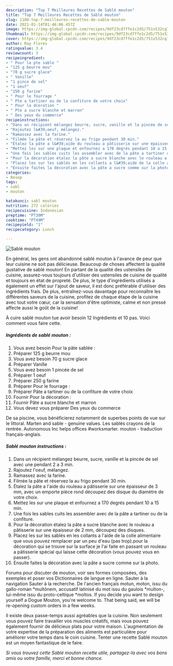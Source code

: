 ```yaml
---
description: "Top 7 Meilleures Recettes de Sablé mouton"
title: "Top 7 Meilleures Recettes de Sablé mouton"
slug: 1180-top-7-meilleures-recettes-de-sable-mouton
date: 2021-01-14T01:46:06.457Z
image: https://img-global.cpcdn.com/recipes/9df23cd7ffe1c2d5/751x532cq70/sable-mouton-photo-principale-de-la-recette.jpg
thumbnail: https://img-global.cpcdn.com/recipes/9df23cd7ffe1c2d5/751x532cq70/sable-mouton-photo-principale-de-la-recette.jpg
cover: https://img-global.cpcdn.com/recipes/9df23cd7ffe1c2d5/751x532cq70/sable-mouton-photo-principale-de-la-recette.jpg
author: Ray Flores
ratingvalue: 3.4
reviewcount: 3
recipeingredient:
- " Pour la pte sable "
- "125 g beurre mou"
- "70 g sucre glace"
- " Vanille"
- "1 pince de sel"
- "1 oeuf"
- "250 g farine"
- " Pour le fourrage "
- " Pte a tartiner ou de la confiture de votre choix"
- " Pour la dcoration "
- " Pte a sucre blanche et marron"
- " Des yeux du commerce"
recipeinstructions:
- "Dans un récipient mélangez beurre, sucre, vanille et la pincée de sel avec une pendant 2 a 3 min."
- "Rajoutez l&#39;oeuf, mélangez."
- "Ramassez avec la farine."
- "Filmée la pâte et réservez la au frigo pendant 30 min."
- "Étalez la pâte a l&#39;aide du rouleau a pâtisserie sur une épaisseur de 3 mm, avec un emporte pièce rond découpez des disque du diamètre de votre choix."
- "Mettez les sur une plaque et enfournez a 170 degrés pendant 10 a 15 min."
- "Une fois les sables cuits les assembler avec de la pâte a tartiner ou de la confiture."
- "Pour la décoration étalez la pâte a sucre blanche avec le rouleau a pâtisserie sur une épaisseur de 2 mm, découpez des disques."
- "Placez les sur les sablés en les collants a l&#39;aide de la colle alimentaire que vous pouvez remplacer par un peu d&#39;eau (pas trop).pour la décoration qui se trouve sur la surface je l&#39;ai faite en passant un rouleau a pâtisserie spécial qui laisse cette décoration (vous pouvez vous en passer)."
- "Ensuite faites la décoration avec la pâte a sucre comme sur la photo."
categories:
- Resep
tags:
- sabl
- mouton

katakunci: sabl mouton 
nutrition: 272 calories
recipecuisine: Indonesian
preptime: "PT30M"
cooktime: "PT49M"
recipeyield: "1"
recipecategory: Lunch

---
```



![Sablé mouton](https://img-global.cpcdn.com/recipes/9df23cd7ffe1c2d5/751x532cq70/sable-mouton-photo-principale-de-la-recette.jpg)

En général, les gens ont abandonné sablé mouton à l'avance de peur que leur cuisine ne soit pas délicieuse. Beaucoup de choses affectent la qualité gustative de sablé mouton! En partant de la qualité des ustensiles de cuisine, assurez-vous toujours d'utiliser des ustensiles de cuisine de qualité et toujours en état de propreté. De plus, le type d'ingrédients utilisés a également un effet sur l'ajout de saveur, il est donc préférable d'utiliser des ingrédients frais. De plus, entraînez-vous davantage pour reconnaître les différentes saveurs de la cuisine, profitez de chaque étape de la cuisine avec tout votre cœur, car la sensation d'être optimiste, calme et non pressé affecte aussi le goût de la cuisine!

<!--inarticleads1-->

À cuire sablé mouton tue avoir besoin 12 Ingrédients et 10 pas. Voici comment vous faire cette.

##### Ingrédients de sablé mouton :

1. Vous avez besoin  Pour la pâte sablée :
1. Préparer 125 g beurre mou
1. Vous avez besoin 70 g sucre glace
1. Préparer  Vanille
1. Vous avez besoin 1 pincée de sel
1. Préparer 1 oeuf
1. Préparer 250 g farine
1. Préparer  Pour le fourrage :
1. Préparer  Pâte a tartiner ou de la confiture de votre choix
1. Fournir  Pour la décoration :
1. Fournir  Pâte a sucre blanche et marron
1. Vous devez vous préparer  Des yeux du commerce


De sa piscine, vous bénéficierez notamment de superbes points de vue sur le littoral. Marten and sable - genuine values. Les sablés crayons de la rentrée. Autonomous Inc helps offices #worksmarter. mouton - traduction français-anglais. 

<!--inarticleads2-->

##### Sablé mouton instructions :

1. Dans un récipient mélangez beurre, sucre, vanille et la pincée de sel avec une pendant 2 a 3 min.
1. Rajoutez l&#39;oeuf, mélangez.
1. Ramassez avec la farine.
1. Filmée la pâte et réservez la au frigo pendant 30 min.
1. Étalez la pâte a l&#39;aide du rouleau a pâtisserie sur une épaisseur de 3 mm, avec un emporte pièce rond découpez des disque du diamètre de votre choix.
1. Mettez les sur une plaque et enfournez a 170 degrés pendant 10 a 15 min.
1. Une fois les sables cuits les assembler avec de la pâte a tartiner ou de la confiture.
1. Pour la décoration étalez la pâte a sucre blanche avec le rouleau a pâtisserie sur une épaisseur de 2 mm, découpez des disques.
1. Placez les sur les sablés en les collants a l&#39;aide de la colle alimentaire que vous pouvez remplacer par un peu d&#39;eau (pas trop).pour la décoration qui se trouve sur la surface je l&#39;ai faite en passant un rouleau a pâtisserie spécial qui laisse cette décoration (vous pouvez vous en passer).
1. Ensuite faites la décoration avec la pâte a sucre comme sur la photo.


Forums pour discuter de mouton, voir ses formes composées, des exemples et poser vos Dictionnaires de langue en ligne. Sauter à la navigation Sauter à la recherche. De l&#39;ancien français motun, moton, issu du gallo-roman *multōnem, accusatif latinisé du mot issu du gaulois *multon-, lui-même issu du proto-celtique *moltos. If you decide you want to design yourself a Dogue Mouton, you&#39;re welcome to. That being said, we will be re-opening custom orders in a few weeks. 

<!--inarticleads1-->

<p>
Il existe deux passe-temps aussi agréables que la cuisine. Non seulement vous pouvez faire travailler vos muscles créatifs, mais vous pouvez également fournir de délicieux plats pour votre maison. L'augmentation de votre expertise de la préparation des aliments est particulière pour améliorer votre temps dans le coin cuisine. Tenter une recette Sablé mouton est un moyen fantastique de le faire.
</p>

<p>
<i>Si vous trouvez cette Sablé mouton recette utile, partagez-la avec vos bons amis ou votre famille, merci et bonne chance.</i>
</p>

